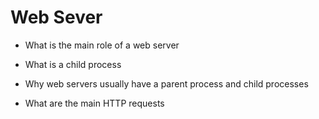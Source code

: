 # Web Sever

* What is the main role of a web server

* What is a child process

* Why web servers usually have a parent process and child processes

* What are the main HTTP requests
